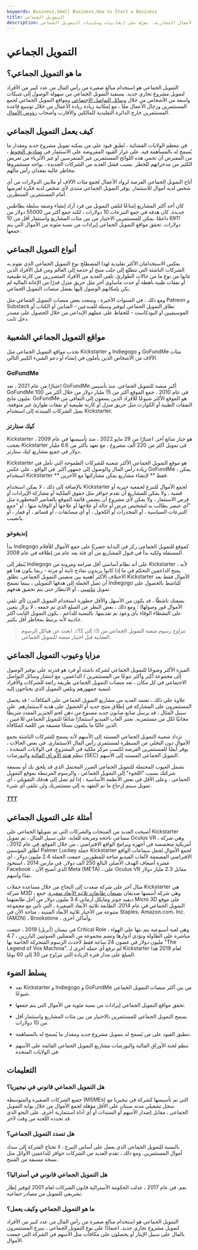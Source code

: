 ```yaml
---
keywords: Business,Small Business,How to Start a Business
title: التمويل الجماعي
description: التمويل الجماعي هو استخدام مبالغ صغيرة من رأس المال من عدد كبير من الأشخاص لجمع الأموال أو تمويل الأعمال التجارية. تعرّف على إيجابيات وسلبيات التمويل الجماعي.
---
```


# التمويل الجماعي
## ما هو التمويل الجماعي؟

التمويل الجماعي هو استخدام مبالغ صغيرة من رأس المال من عدد كبير من الأفراد لتمويل مشروع تجاري جديد. يستفيد التمويل الجماعي من سهولة الوصول إلى شبكات واسعة من الأشخاص من خلال [وسائل التواصل الاجتماعي](/social-media) ومواقع التمويل الجماعي لجمع المستثمرين ورجال الأعمال معًا ، مع إمكانية زيادة ريادة الأعمال من خلال توسيع قاعدة المستثمرين خارج الدائرة التقليدية للمالكين والأقارب وأصحاب [رؤوس الأموال](/venturecapitalist).

## كيف يعمل التمويل الجماعي

في معظم الولايات القضائية ، تُطبق قيود على من يمكنه تمويل مشروع جديد ومقدار ما يُسمح له بالمساهمة فيه. على غرار القيود المفروضة على الاستثمار في [صناديق التحوط](/hedgefund) ، من المفترض أن تحمي هذه اللوائح المستثمرين غير المتمرسين أو غير الأثرياء من تعريض الكثير من مدخراتهم للخطر. بسبب فشل العديد من الشركات الجديدة ، يواجه مستثمروها مخاطر عالية بفقدان رأس مالهم.

أتاح التمويل الجماعي الفرصة لرواد الأعمال لجمع مئات الآلاف أو ملايين الدولارات من أي شخص لديه أموال للاستثمار. يوفر التمويل الجماعي منتدى لأي شخص لديه فكرة لعرضها أمام المستثمرين المنتظرين.

كان أحد أكثر المشاريع إمتاعًا لتلقي التمويل من فرد أراد إنشاء وصفة سلطة بطاطس جديدة. كان هدفه في جمع التبرعات 10 دولارات ، لكنه جمع أكثر من 55000 دولار من 6911 داعمًا. يمكن للمستثمرين الاختيار من بين مئات المشاريع واستثمار أقل من 10 دولارات. تحقق مواقع التمويل الجماعي إيرادات من نسبة مئوية من الأموال التي يتم جمعها.

## أنواع التمويل الجماعي

يعكس الاستخدامان الأكثر تقليدية لهذا المصطلح نوع التمويل الجماعي الذي تقوم به الشركات الناشئة التي تتطلع إلى جلب منتج أو خدمة إلى العالم ومن قبل الأفراد الذين عانوا من نوع ما من حالات الطوارئ. تلقى العديد من الأفراد المتضررين من كارثة طبيعية أو نفقات طبية باهظة أو حدث مأساوي آخر مثل حريق منزل قدرًا من الإغاثة المالية لم يكن بإمكانهم الوصول إليها بفضل منصات التمويل الجماعي.

ومع ذلك ، في السنوات الأخيرة ، وسعت بعض منصات التمويل الجماعي مثل Patreon و Substack نطاق التمويل الجماعي لتوفير وسيلة للمبدعين - الفنانين أو الكتاب أو الموسيقيين أو البودكاست - للحفاظ على عملهم الإبداعي من خلال الحصول على مصدر دخل ثابت.

## مواقع التمويل الجماعي الشعبية

تجذب مواقع التمويل الجماعي مثل Kickstarter و Indiegogo و GoFundMe مئات الآلاف من الأشخاص الذين يأملون في إنشاء أو دعم الشيء الكبير التالي.

### GoFundMe

اعتبارًا من عام 2021 ، تعد GoFundMe أكبر منصة للتمويل الجماعي. منذ تأسيس GoFundMe في عام 2010 ، جمع الموقع أكثر من 15 مليار دولار من خلال أكثر من 100 مليون مانح. GoFundMe هو الموقع الأكثر شيوعًا للأفراد الذين يسعون إلى التعافي من النفقات الطبية أو الكوارث مثل حريق منزل أو كارثة طبيعية أو نفقات طوارئ غير متوقعة. تميل الشركات المبتدئة إلى استخدام Kickstarter.

### كيك ستارتر

Kickstarter هو خيار شائع آخر. اعتبارًا من 29 مايو 2022 ، منذ تأسيسها في عام 2009 ، نجحت Kickstarter في تمويل أكثر من 220 ألف مشروع ، مع تعهد بأكثر من 6.6 مليار دولار في جميع مشاريع كيك ستارتر.

Kickstarter هو موقع التمويل الجماعي الأكثر شعبية للشركات الطموحة التي تأمل في زيادة رأس المال والوصول إلى جمهور أكبر. في الواقع ، على عكس GoFundMe ، يمكن استخدام Kickstarter ** فقط ** لإنشاء مشاريع يمكن مشاركتها مع الآخرين.

بالإضافة إلى ذلك ، لا يمكن استخدام Kickstarter لجمع الأموال للتبرع لجمعية خيرية أو قضية ، ولا يمكن للمشاريع أن تقدم حوافز مثل حقوق الملكية أو مشاركة الإيرادات أو فرص الاستثمار ، ولا يمكن لأي مشروع أن يتضمن قائمة الموقع بالعناصر المحظورة مثل "أي عنصر يطالب به لتشخيص مرض أو حالة أو علاجها أو علاجها أو الوقاية منها ، أو "جمع التبرعات السياسية ، أو المخدرات أو الكحول ، أو أي مسابقات ، أو قسائم ، أو قمار ، أو يانصيب.

### إنديغوغو

بدأ Indiegogo كموقع للتمويل الجماعي ركز في البداية حصريًا على جمع الأموال للأفلام المستقلة ولكنه بدأ في قبول المشاريع من أي فئة بعد عام من إطلاقه في عام 2008.

يُنظر إلى Indiegogo على أنه نظام أساسي أقل صرامة ومرونة من Kickstarter ، لأنه يمنح الداعمين التحكم في ما إذا كانوا يريدون نماذج ثابتة أو مرنة - ربما يكون هذا هو الاختلاف الأكثر أهمية بين منصتي التمويل الجماعي. تطلق Kickstarter الأموال فقط بعد أن تصل الحملة إلى هدفها التمويلي ، بينما تسمح Indiegogo للناشط بالحصول على تمويل [تناسبي](/pro-rata) ، أو الانتظار حتى يتم تحقيق هدفهم.

بصفتك ناشطًا ، قد يكون من الأسهل والأقل خطورة استخدام التمويل المرن (أي تلقي الأموال فور وصولها) ؛ ومع ذلك ، بغض النظر عن المبلغ الذي تم جمعه ، لا يزال يتعين على النشطاء الوفاء بأي وعود تم تقديمها. بالنسبة للداعم ، يكون التمويل الثابت أكثر جاذبية لأنه يرتبط بمخاطر أقل بكثير.

> تتراوح رسوم منصة التمويل الجماعي من 5٪ إلى 12٪. ابحث عن هياكل الرسوم العقابية قبل اختيار منصة للتمويل الجماعي.

>

## مزايا وعيوب التمويل الجماعي

الميزة الأكثر وضوحًا للتمويل الجماعي لشركة ناشئة أو فرد هو قدرته على توفير الوصول إلى مجموعة أكبر وأكثر تنوعًا من المستثمرين / الداعمين. مع انتشار وسائل التواصل الاجتماعي في كل مكان ، تعد منصات التمويل الجماعي طريقة رائعة للشركات والأفراد لتنمية جمهورهم وتلقي التمويل الذي يحتاجون إليه.

علاوة على ذلك ، تعتمد العديد من مشاريع التمويل الجماعي على المكافآت ؛ قد يحصل المستثمرون على المشاركة في إطلاق منتج جديد أو الحصول على هدية لاستثمارهم. على سبيل المثال ، قد يرسل صانع صابون جديد مصنوع من دهن لحم الخنزير المقدد شريطًا مجانيًا لكل من مستثمريه. تعتبر ألعاب الفيديو استثمارًا شائعًا للتمويل الجماعي للاعبين ، الذين غالبًا ما يتلقون نسخًا مسبقة من اللعبة كمكافأة.

تزداد شعبية التمويل الجماعي المستند إلى الأسهم لأنه يسمح للشركات الناشئة بجمع الأموال دون التخلي عن السيطرة لمستثمري رأس المال الاستثماري. في بعض الحالات ، يوفر أيضًا للمستثمرين الفرصة لكسب مركز ملكية في المشروع. في الولايات المتحدة ، تنظم [هيئة الأوراق المالية](/sec) والبورصات (SEC) التمويل الجماعي المستند إلى الأسهم.

تشمل العيوب المحتملة للتمويل الجماعي الضرر المحتمل الذي قد يلحق بك أو بسمعة شركتك بسبب "اللجوء" إلى التمويل الجماعي ، والرسوم المرتبطة بموقع التمويل الجماعي ، وعلى الأقل في بعض الأنظمة الأساسية ، إذا لم تصل إلى هدفك التمويلي ، أي تمويل سيتم إرجاع ما تم التعهد به إلى مستثمريك ولن تتلقى أي شيء.

<h5> <a href=""> TTT </a> </h5>

## أمثلة على التمويل الجماعي

أصبحت العديد من المنتجات والشركات التي تم تمويلها الجماعي على Kickstarter مساعي ناجحة ومربحة للغاية. على سبيل المثال ، تم تمويل Oculus VR ، وهي شركة أمريكية متخصصة في أجهزة وبرامج الواقع الافتراضي ، من خلال الموقع. في عام 2012 ، أطلق المؤسس Palmer Luckey حملة Kickstarter لجمع الأموال لجعل سماعات الواقع الافتراضي المصممة لألعاب الفيديو متاحة للمطورين. جمعت الحملة 2.4 مليون دولار ، أي عشرة أضعاف الهدف الأصلي البالغ 250 ألف دولار. في مارس 2014 ، استحوذ Facebook ، الذي أصبح الآن Meta (META) ، على Oculus VR مقابل 2.3 مليار دولار نقدًا وأسهم.

مثال آخر على شركة صعدت إلى النجاح من خلال مساعدة حملات Kickstarter هي شركة M3D ، وهي شركة أسسها صديقان [يصنعان طابعات ثلاثية الأبعاد صغيرة](/3d-printing). جمع ديفيد جونز ومايكل أرماني 3.4 مليون دولار من أجل طابعتهما Micro 3D على موقع التمويل الجماعي في عام 2014. الطابعة ثلاثية الأبعاد الصغيرة ، التي تأتي مع مجموعة متنوعة من الأحبار ثلاثية الأبعاد المتينة ، متاحة الآن في Staples، Amazon.com، Inc. (AMZN) ، Brookstone ، وأماكن أخرى.

في نيسان (أبريل) 2019 ، جمعت Critical Role ، وهي لعبة أسبوعية يتم بثها على الهواء مباشرة على الطاولة وتؤدي أدوارها وتضم مجموعة من الممثلين الصوتيين البارزين ، 4.7 مليون دولار في غضون 24 ساعة فقط لأحدث الرسوم المتحركة الخاصة بها "The Legend of Vox Machina". لم ترفع أي حملة أخرى لـ Kickstarter لعام 2019 هذا المبلغ على مدار فترة الزيادة التي تتراوح من 30 إلى 60 يومًا.

## يسلط الضوء

- تعد Kickstarter و Indiegogo و GoFundMe من بين أكثر منصات التمويل الجماعي شيوعًا.

- تحقق مواقع التمويل الجماعي إيرادات من نسبة مئوية من الأموال التي يتم جمعها.

- يسمح التمويل الجماعي للمستثمرين بالاختيار من بين مئات المشاريع واستثمار أقل من 10 دولارات.

- تنطبق القيود على من يُسمح له بتمويل مشروع جديد ومقدار ما يُسمح له بالمساهمة.

- تنظم لجنة الأوراق المالية والبورصات مشاريع التمويل الجماعي القائمة على الأسهم في الولايات المتحدة.

## التعليمات

### هل التمويل الجماعي قانوني في نيجيريا؟

جميع الشركات الصغيرة والمتوسطة (MSMEs) التي تم تأسيسها كشركة في نيجيريا مع سجل تشغيلي مدته سنتان على الأقل مؤهلة لجمع الأموال من خلال بوابة التمويل الجماعي ، مقابل إصدار الأسهم أو السندات أو أي أداة استثمارية أخرى. على النحو الذي قد تحدده اللجنة من وقت لآخر.

### هل تسدد التمويل الجماعي؟

بالنسبة للتمويل الجماعي الذي يعمل على أساس التبرع ، لا تحتاج الشركة إلى سداد أموال المستثمرين. ومع ذلك ، تقدم العديد من الشركات حوافز للداعمين الأوائل مثل نسخة مسبقة من المنتج.

### هل التمويل الجماعي قانوني في أستراليا؟

نعم. في عام 2017 ، عدلت الحكومة الأسترالية قانون الشركات لعام 2001 لتوفير إطار تشريعي للتمويل من مصادر جماعية.

### ما هو التمويل الجماعي وكيف يعمل؟

التمويل الجماعي هو استخدام مبالغ صغيرة من رأس المال من عدد كبير من الأفراد لتمويل مشروع تجاري جديد. اعتمادًا على نوع التمويل الجماعي ، يتبرع المستثمرون بالمال على سبيل الإيثار أو يحصلون على مكافآت مثل الأسهم في الشركة التي جمعت الأموال.

